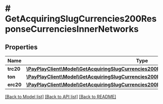# # GetAcquiringSlugCurrencies200ResponseCurrenciesInnerNetworks

## Properties

Name | Type | Description | Notes
------------ | ------------- | ------------- | -------------
**trc20** | [**\PayPlayClient\Model\GetAcquiringSlugCurrencies200ResponseCurrenciesInnerNetworksTRC20**](GetAcquiringSlugCurrencies200ResponseCurrenciesInnerNetworksTRC20.md) |  |
**ton** | [**\PayPlayClient\Model\GetAcquiringSlugCurrencies200ResponseCurrenciesInnerNetworksTRC20**](GetAcquiringSlugCurrencies200ResponseCurrenciesInnerNetworksTRC20.md) |  |
**erc20** | [**\PayPlayClient\Model\GetAcquiringSlugCurrencies200ResponseCurrenciesInnerNetworksTRC20**](GetAcquiringSlugCurrencies200ResponseCurrenciesInnerNetworksTRC20.md) |  |

[[Back to Model list]](../../README.md#models) [[Back to API list]](../../README.md#endpoints) [[Back to README]](../../README.md)
